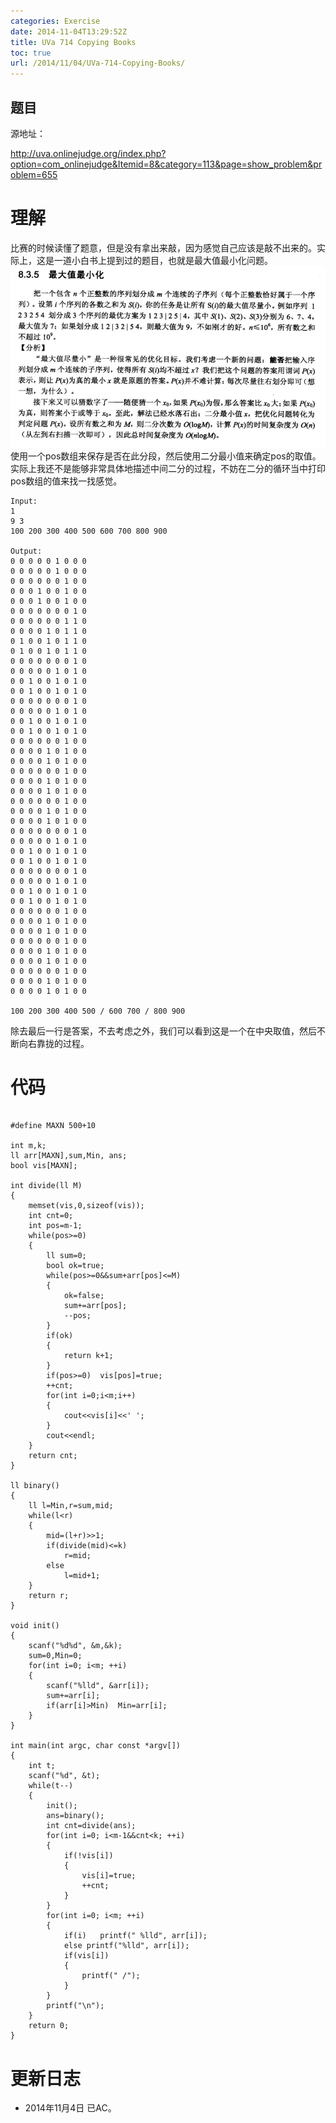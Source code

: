 ```yaml
---
categories: Exercise
date: 2014-11-04T13:29:52Z
title: UVa 714 Copying Books
toc: true
url: /2014/11/04/UVa-714-Copying-Books/
---
```


## 题目
源地址：

http://uva.onlinejudge.org/index.php?option=com_onlinejudge&Itemid=8&category=113&page=show_problem&problem=655

# 理解
比赛的时候读懂了题意，但是没有拿出来敲，因为感觉自己应该是敲不出来的。实际上，这是一道小白书上提到过的题目，也就是最大值最小化问题。
![算法竞赛入门经典P151](/imgs/exercise/UVa-714.jpg)
使用一个pos数组来保存是否在此分段，然后使用二分最小值来确定pos的取值。
实际上我还不是能够非常具体地描述中间二分的过程，不妨在二分的循环当中打印pos数组的值来找一找感觉。


```
Input:
1
9 3
100 200 300 400 500 600 700 800 900

Output:
0 0 0 0 0 1 0 0 0
0 0 0 0 0 1 0 0 0
0 0 0 0 0 0 1 0 0
0 0 0 1 0 0 1 0 0
0 0 0 1 0 0 1 0 0
0 0 0 0 0 0 0 1 0
0 0 0 0 0 0 1 1 0
0 0 0 0 1 0 1 1 0
0 1 0 0 1 0 1 1 0
0 1 0 0 1 0 1 1 0
0 0 0 0 0 0 0 1 0
0 0 0 0 0 1 0 1 0
0 0 1 0 0 1 0 1 0
0 0 1 0 0 1 0 1 0
0 0 0 0 0 0 0 1 0
0 0 0 0 0 1 0 1 0
0 0 1 0 0 1 0 1 0
0 0 1 0 0 1 0 1 0
0 0 0 0 0 0 1 0 0
0 0 0 0 1 0 1 0 0
0 0 0 0 1 0 1 0 0
0 0 0 0 0 0 1 0 0
0 0 0 0 1 0 1 0 0
0 0 0 0 1 0 1 0 0
0 0 0 0 0 0 1 0 0
0 0 0 0 1 0 1 0 0
0 0 0 0 1 0 1 0 0
0 0 0 0 0 0 0 1 0
0 0 0 0 0 1 0 1 0
0 0 1 0 0 1 0 1 0
0 0 1 0 0 1 0 1 0
0 0 0 0 0 0 0 1 0
0 0 0 0 0 1 0 1 0
0 0 1 0 0 1 0 1 0
0 0 1 0 0 1 0 1 0
0 0 0 0 0 0 1 0 0
0 0 0 0 1 0 1 0 0
0 0 0 0 1 0 1 0 0
0 0 0 0 0 0 1 0 0
0 0 0 0 1 0 1 0 0
0 0 0 0 1 0 1 0 0
0 0 0 0 0 0 1 0 0
0 0 0 0 1 0 1 0 0
0 0 0 0 1 0 1 0 0

100 200 300 400 500 / 600 700 / 800 900

```

除去最后一行是答案，不去考虑之外，我们可以看到这是一个在中央取值，然后不断向右靠拢的过程。

<!--more-->

# 代码

```

#define MAXN 500+10

int m,k;
ll arr[MAXN],sum,Min, ans;
bool vis[MAXN];

int divide(ll M)
{
    memset(vis,0,sizeof(vis));
    int cnt=0;
    int pos=m-1;
    while(pos>=0)
    {
        ll sum=0;
        bool ok=true;
        while(pos>=0&&sum+arr[pos]<=M)
        {
            ok=false;
            sum+=arr[pos];
            --pos;
        }
        if(ok)
        {
            return k+1;
        }
        if(pos>=0)  vis[pos]=true;
        ++cnt;
        for(int i=0;i<m;i++)
        {
            cout<<vis[i]<<' ';
        }
        cout<<endl;
    }
    return cnt;
}

ll binary()
{
    ll l=Min,r=sum,mid;
    while(l<r)
    {
        mid=(l+r)>>1;
        if(divide(mid)<=k)
            r=mid;
        else
            l=mid+1;
    }
    return r;
}

void init()
{
    scanf("%d%d", &m,&k);
    sum=0,Min=0;
    for(int i=0; i<m; ++i)
    {
        scanf("%lld", &arr[i]);
        sum+=arr[i];
        if(arr[i]>Min)  Min=arr[i];
    }
}

int main(int argc, char const *argv[])
{
    int t;
    scanf("%d", &t);
    while(t--)
    {
        init();
        ans=binary();
        int cnt=divide(ans);
        for(int i=0; i<m-1&&cnt<k; ++i)
        {
            if(!vis[i])
            {
                vis[i]=true;
                ++cnt;
            }
        }
        for(int i=0; i<m; ++i)
        {
            if(i)   printf(" %lld", arr[i]);
            else printf("%lld", arr[i]);
            if(vis[i])
            {
                printf(" /");
            }
        }
        printf("\n");
    }
    return 0;
}

```

# 更新日志
- 2014年11月4日 已AC。